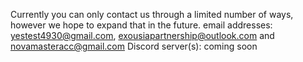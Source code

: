 Currently you can only contact us through a limited number of ways, however we hope to expand that in the future.
email addresses: yestest4930@gmail.com, exousiapartnership@outlook.com and novamasteracc@gmail.com
Discord server(s): coming soon
